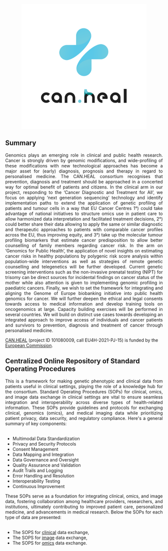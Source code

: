 <p align="center"> 
<img src="https://github.com/BiodataAnalysisGroup/CanHeal-NGS-SOPs/blob/main/images/logo.png" alt="CAN.HEAL logo" style="center; height: 400px; width:400px;"/>
</p>

## Summary
<div align='justify'> Genomics plays an emerging role in clinical and public health research. Cancer is strongly driven by genomic modifications, and wide-profiling of these modifications with new technological approaches has become a major asset for (early) diagnosis, prognosis and therapy in regard to personalised medicine. The CAN.HEAL consortium recognises that prevention, diagnosis and treatment should be approached in a concerted way for optimal benefit of patients and citizens. In the clinical arm in our project, responding to the ‘Cancer Diagnostic and Treatment for All’, we focus on applying ‘next generation sequencing’ technology and identify implementation paths to extend the application of genetic profiling of patients and tumour cells in a way that EU Cancer Centres 1°) could take advantage of national initiatives to structure omics use in patient care to allow harmonized data interpretation and facilitated treatment decisions, 2°) could better share their data allowing to apply the same or similar diagnostic and therapeutic approaches to patients with comparable cancer profiles across the EU, thus improving equity, and 3°) take up the molecular tumour profiling biomarkers that estimate cancer predisposition to allow better counselling of family members regarding cancer risk. In the arm on ‘Genomics for Public Health’, the application of novel insights on estimating cancer risks in healthy populations by polygenic risk score analysis within population-wide interventions as well as strategies of remote genetic counselling and telegenetics will be further developed. Current genetic screening interventions such as the non-invasive prenatal testing (NIPT) for trisomy can be direct sources for incidental findings on cancer status of the mother while also attention is given to implementing genomic profiling in paediatric cancers. Finally, we wish to set the framework for integrating and aligning the Genome of Europe biobanking initiative into public health genomics for cancer. We will further deepen the ethical and legal consents towards access to medical information and develop training tools on oncogenomics at large. Capacity building exercises will be performed in several countries. We will build on distinct use cases towards developing an integrated approach to improve access of individuals and cancer patients and survivors to prevention, diagnosis and treatment of cancer through personalised medicine. </div>

[CAN.HEAL](https://canheal.eu/) (project ID 101080009, call EU4H-2021-PJ-15)  is funded by the [European Commission](https://ec.europa.eu/info/funding-tenders/opportunities/portal/screen/opportunities/topic-details/eu4h-2021-pj-15).

## Centralized Online Repository of Standard Operating Procedures

<div align='justify'>This is a framework for making genetic phenotypic and clinical data from patients useful in clinical settings, playing the role of a knowledge hub for the consortium. Standard Operating Procedures (SOPs) for clinical, omics, and image data exchange in clinical settings are vital to ensure seamless integration and interoperability across diverse types of health-related information. These SOPs provide guidelines and protocols for exchanging clinical, genomics (omics), and medical imaging data while prioritizing patient privacy, data security, and regulatory compliance. Here's a general summary of key components:  </div>
<br>

- Multimodal Data Standardization
- Privacy and Security Protocols
- Consent Management
- Data Mapping and Integration
- Data Governance and Oversight
- Quality Assurance and Validation
- Audit Trails and Logging
- Error Handling and Resolution
- Interoperability Testing
- Continuous Improvement

<div align='justify'>These SOPs serve as a foundation for integrating clinical, omics, and image data, fostering collaboration among healthcare providers, researchers, and institutions, ultimately contributing to improved patient care, personalized medicine, and advancements in medical research. Below the SOPs for each type of data are presented: </div>
<br>

- The SOPS for [clinical](https://github.com/BiodataAnalysisGroup/CanHeal-NGS-SOPs/blob/main/SOPs-clinical-data-exchange.md) data exchange,
- The SOPS for [image](https://github.com/BiodataAnalysisGroup/CanHeal-NGS-SOPs/blob/main/SOPs-image-data-exchange.md) data exchange,
- The SOPS for [omics](https://github.com/BiodataAnalysisGroup/CanHeal-NGS-SOPs/blob/main/SOPs-omics-data-exchange.md) data exchange.
